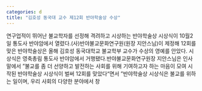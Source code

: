 ```yaml
---
categories: d
title: "김호성 동국대 교수 제12회 반야학술상 수상"
---
```

연구업적이 뛰어난 불교학자를 선정해 격려하고 시상하는 반야학술상 시상식이 10월2일 통도사 반야암에서 열렸다.(사)반야불교문화연구원(원장 지안스님)이 제정해 12회를 맞은 반야학술상은 올해 김호성 동국대학교 불교학부 교수가 수상의 영예를 안았다. 시상식은 영축총림 통도사 반야암에서 거행됐다.반야불교문화연구원장 지안스님은 인사말에서 ”불교를 좀 더 선양하고 발전하는 사회를 위해 기여하고자 하는 마음이 모여 시작된 반야학술상 시상식이 벌써 12회를 맞았다“면서 ”반야학술상 시상식은 불교를 위하는 일이며, 우리 사회의 다양한 분야에서 창